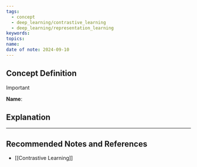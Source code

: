 ```yaml
---
tags:
  - concept
  - deep_learning/contrastive_learning
  - deep_learning/representation_learning
keywords: 
topics: 
name: 
date of note: 2024-09-10
---
```


## Concept Definition

>[!important]
>**Name**: 



## Explanation





-----------
##  Recommended Notes and References



- [[Contrastive Learning]]